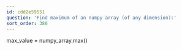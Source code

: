 ```yaml
---
id: cdd2e59551
question: 'Find maximum of an numpy array (of any dimension):'
sort_order: 380
---
```


max_value = numpy_array.max()

